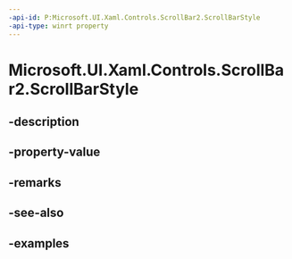 ```yaml
---
-api-id: P:Microsoft.UI.Xaml.Controls.ScrollBar2.ScrollBarStyle
-api-type: winrt property
---
```


<!-- Property syntax.
public Style ScrollBarStyle { get;  set; }
-->

# Microsoft.UI.Xaml.Controls.ScrollBar2.ScrollBarStyle

## -description

## -property-value

## -remarks

## -see-also

## -examples

